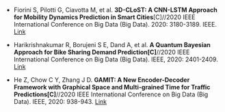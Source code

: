 * Fiorini S, Pilotti G, Ciavotta M,  et al. <b>3D-CLoST: A CNN-LSTM Approach for Mobility Dynamics Prediction in Smart Cities</b>[C]//2020 IEEE International Conference on Big Data (Big Data). 2020: 3180-3189. IEEE. [Link](https://ieeexplore.ieee.org/abstract/document/9378429)

* Harikrishnakumar R, Borujeni S E, Dand A, et al. <b>A Quantum Bayesian Approach for Bike Sharing Demand Prediction[C]</b>//2020 IEEE International Conference on Big Data (Big Data). IEEE, 2020: 2401-2409. [Link](https://ieeexplore.ieee.org/abstract/document/9378271/)
* He Z, Chow C Y, Zhang J D. <b>GAMIT: A New Encoder-Decoder Framework with Graphical Space and Multi-grained Time for Traffic Predictions[C]</b>//2020 IEEE International Conference on Big Data (Big Data). IEEE, 2020: 938-943. [Link](https://ieeexplore.ieee.org/abstract/document/9378143/)